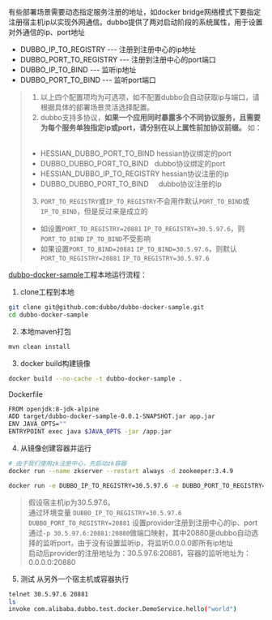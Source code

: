 有些部署场景需要动态指定服务注册的地址，如docker bridge网络模式下要指定注册宿主机ip以实现外网通信。dubbo提供了两对启动阶段的系统属性，用于设置对外通信的ip、port地址   
* DUBBO_IP_TO_REGISTRY --- 注册到注册中心的ip地址  
* DUBBO_PORT_TO_REGISTRY --- 注册到注册中心的port端口  
* DUBBO_IP_TO_BIND --- 监听ip地址  
* DUBBO_PORT_TO_BIND --- 监听port端口 

> 1. 以上四个配置项均为可选项，如不配置dubbo会自动获取ip与端口，请根据具体的部署场景灵活选择配置。 
> 2. dubbo支持多协议，**如果一个应用同时暴露多个不同协议服务，且需要为每个服务单独指定ip或port，请分别在以上属性前加协议前缀。** 如：  
> * HESSIAN_DUBBO_PORT_TO_BIND    hessian协议绑定的port
> * DUBBO_DUBBO_PORT_TO_BIND      dubbo协议绑定的port
> * HESSIAN_DUBBO_IP_TO_REGISTRY  hessian协议注册的ip
> * DUBBO_DUBBO_PORT_TO_BIND      dubbo协议注册的ip
> 3. `PORT_TO_REGISTRY`或`IP_TO_REGISTRY`不会用作默认`PORT_TO_BIND`或`IP_TO_BIND`，但是反过来是成立的
> * 如设置`PORT_TO_REGISTRY=20881` `IP_TO_REGISTRY=30.5.97.6`，则`PORT_TO_BIND` `IP_TO_BIND`不受影响
> * 如果设置`PORT_TO_BIND=20881` `IP_TO_BIND=30.5.97.6`，则默认`PORT_TO_REGISTRY=20881` `IP_TO_REGISTRY=30.5.97.6`
> 

[dubbo-docker-sample](https://github.com/dubbo/dubbo-docker-sample)工程本地运行流程： 
 
1. clone工程到本地 
```sh
git clone git@github.com:dubbo/dubbo-docker-sample.git
cd dubbo-docker-sample
```
2. 本地maven打包  
```sh
mvn clean install  
```
3. docker build构建镜像  
```sh
docker build --no-cache -t dubbo-docker-sample . 
```
Dockerfile
```sh
FROM openjdk:8-jdk-alpine
ADD target/dubbo-docker-sample-0.0.1-SNAPSHOT.jar app.jar
ENV JAVA_OPTS=""
ENTRYPOINT exec java $JAVA_OPTS -jar /app.jar
```
4. 从镜像创建容器并运行
```sh
# 由于我们使用zk注册中心，先启动zk容器
docker run --name zkserver --restart always -d zookeeper:3.4.9
```
```sh
docker run -e DUBBO_IP_TO_REGISTRY=30.5.97.6 -e DUBBO_PORT_TO_REGISTRY=20881 -p 30.5.97.6:20881:20880 --link zkserver:zkserver -it --rm dubbo-docker-sample
```
> 假设宿主机ip为30.5.97.6。    
> 通过环境变量 `DUBBO_IP_TO_REGISTRY=30.5.97.6` `DUBBO_PORT_TO_REGISTRY=20881` 设置provider注册到注册中心的ip、port      
> 通过`-p 30.5.97.6:20881:20880`做端口映射，其中20880是dubbo自动选择的监听port，由于没有设置监听ip，将监听0.0.0.0即所有ip地址  
> 启动后provider的注册地址为：30.5.97.6:20881，容器的监听地址为：0.0.0.0:20880  

5. 测试
从另外一个宿主机或容器执行
```sh
telnet 30.5.97.6 20881
ls
invoke com.alibaba.dubbo.test.docker.DemoService.hello("world")
```
